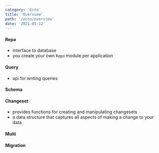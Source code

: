 ```yaml
---
category: 'Ecto'
title: 'Overview'
path: '/ecto/overview'
date: '2021-03-12'
---
```


#### Repo

- interface to database
- you create your own `Repo` module per application

#### Query

- api for writing queries

#### Schema

#### Changeset

- provides functions for creating and manipulating changesets
- a data structure that captures all aspects of making a change
  to your data

#### Multi

#### Migration
